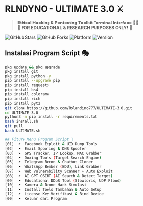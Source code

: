 # RLNDYNO - ULTIMATE 3.0 ⚔️
> **Ethical Hacking & Pentesting Toolkit Terminal Interface** 👨‍💻  
> 🚨 **FOR EDUCATIONAL & RESEARCH PURPOSES ONLY!** 🚨

![GitHub Stars](https://img.shields.io/github/stars/Rolandino23/RLNDYNO-Ultimate?style=flat-square)
![GitHub Forks](https://img.shields.io/github/forks/Rolandino23/RLNDYNO-Ultimate?style=flat-square)
![Platform](https://img.shields.io/badge/platform-Termux%2FLinux-lightgrey?logo=linux)
![Version](https://img.shields.io/badge/version-3.0-orange)

## Instalasi Program Script 🎭
```bash
pkg update && pkg upgrade
pkg install git
pkg install python -y
pip install --upgrade pip
pip install requests
pip install bs4
pip install colorama
pip install rich
pip install pytz
git clone https://github.com/Rolandino777/ULTIMATE-3.0.git
cd ULTIMATE-3.0
python3 -m pip install -r requirements.txt
bash install.sh
git pull
bash ULTIMATE.sh

## Fiture Menu Program Script 🔧
[01]  ➤  Facebook Exploit & UID Dump Tools
[02]  ➤  Email Spoofing & DNS Spoofer
[03]  ➤  GPS Tracker, IP Lookup, MAC Grabber
[04]  ➤  Doxing Tools (Target Search Engine)
[05]  ➤  Telegram Recon & Chatbot Cloner
[06]  ➤  WhatsApp Bomber (EDU), Link Grabber
[07]  ➤  Web Vulnerability Scanner + Auto Exploit
[08]  ➤  AI GPT OSINT (AI Search & Detect Target)
[09]  ➤  Educational DDoS Tool (Slowloris, UDP Flood)
[10]  ➤  Kamera & Drone Hack Simulasi
[11]  ➤  Install Tools Tambahan & Auto Setup
[12]  ➤  License Key Verifikasi & Bind Device
[00]  ➤  Keluar dari Program

